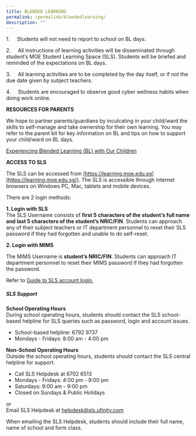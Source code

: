 ```yaml
---
title: BLENDED LEARNING
permalink: /permalink/blendedlearning/
description: ""
---
```

1.&nbsp;&nbsp;&nbsp;&nbsp; Students will not need to report to school on BL days.&nbsp;

2.&nbsp;&nbsp;&nbsp;&nbsp; All instructions of learning activities will be disseminated through student’s MOE Student Learning Space (SLS). Students will be briefed and reminded of the expectations on BL days.&nbsp;

3.&nbsp;&nbsp;&nbsp;&nbsp; All learning activities are to be completed by the day itself, or if not the due date given by subject teachers.&nbsp;

4.&nbsp;&nbsp;&nbsp;&nbsp; Students are encouraged to observe good cyber wellness habits when doing work online.&nbsp;

**RESOURCES FOR PARENTS**

We hope to partner parents/guardians by inculcating in your child/ward the skills to self-manage and take ownership for their own learning. You may refer to the parent kit for key information on BL and tips on how to support your child/ward on BL days.

[Experiencing Blended Learning (BL) with Our Children](https://drive.google.com/file/d/1SEia12wmBAIkNLrTaqWxw_QALjR1FysG/view?usp=share_link)[  
](https://westwoodsec.moe.edu.sg/qql/slot/u558/Latest%20Update/HBL/Parent-Kit-Experiencing-Blended-Learning.pdf)

**ACCESS TO SLS**

The SLS can be accessed from&nbsp;[https://learning.moe.edu.sg](https://learning.moe.edu.sg/). The SLS is accessible through internet browsers on Windows PC, Mac, tablets and mobile devices.&nbsp;  
  
There are 2 login methods:  
  
**1\. Login with SLS**  
The SLS Username consists of&nbsp;**first 5 characters of the student’s full name and last 5 characters of the student’s NRIC/FIN**. Students can approach any of their subject teachers or IT department personnel to reset their SLS password if they had forgotten and unable to do self-reset.&nbsp;  
  
**2\. Login with MIMS**  
  

The MIMS Username is&nbsp;**student’s NRIC/FIN**. Students can approach IT department personnel to reset their MIMS password if they had forgotten the password.  
  
Refer to&nbsp;[Guide to SLS account login.  
](https://www.learning.moe.edu.sg/sls/students/index.html)


##### **SLS Support**

**School Operating Hours**<br>
During school operating hours, students should contact the SLS school-based helpline for SLS queries such as&nbsp;password, login and account issues.

* School-based helpline: 6792 9737
* Mondays - Fridays: 8:00 am - 4:00 pm

**Non-School Operating Hours**&nbsp;<br>
Outside the school operating hours, students should contact the SLS central helpline for support.

* Call SLS Helpdesk at 6702 6513
* Mondays - Fridays: 4:00 pm - 9:00 pm
* Saturdays: 9:00 am - 9:00 pm
* Closed on Sundays &amp; Public Holidays

or
<br>Email SLS Helpdesk at helpdesk@sls.ufinity.com

When emailing the SLS Helpdesk, students should include their full name, name of school and form class.